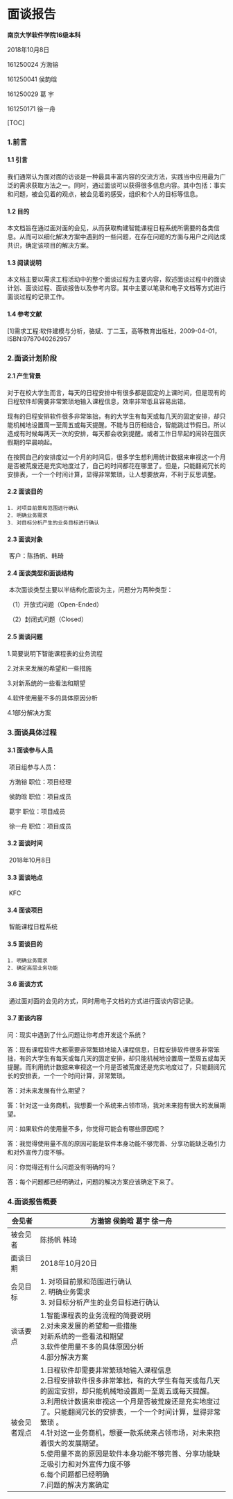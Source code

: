 # 面谈报告

**南京大学软件学院16级本科**

2018年10月8日



161250024 方渤镕

161250041 侯韵晗

161250029 葛    宇

161250171 徐一舟



[TOC]



### 1.前言

#### 1.1 引言

​	我们通常认为面对面的访谈是一种最具丰富内容的交流方法，实践当中应用最为广泛的需求获取方法之一。同时，通过面谈可以获得很多信息内容。其中包括：事实和问题，被会见着的观点，被会见着的感受，组织和个人的目标等信息。

#### 1.2 目的

​	本文档旨在通过面对面的会见，从而获取构建智能课程日程系统所需要的各类信息。从而可以细化解决方案中遇到的一些问题，在存在问题的方面与用户之间达成共识，确定该项目的解决方案。

#### 1.3 阅读说明

​	本文档主要以需求工程活动中的整个面谈过程为主要内容，叙述面谈过程中的面谈计划、面谈过程、面谈报告以及参考内容。其中主要以笔录和电子文档等方式进行面谈过程的记录工作。

#### 1.4 参考文献

​	[1]需求工程:软件建模与分析，骆斌、丁二玉，高等教育出版社，2009-04-01，ISBN:9787040262957 

### 2.面谈计划阶段

#### 2.1 产生背景

​	对于在校大学生而言，每天的日程安排中有很多都是固定的上课时间，但是现有的日程软件却需要非常繁琐地输入课程信息，效率非常低且容易出错。

​       	现有的日程安排软件很多非常笨拙，有的大学生有每天或每几天的固定安排，却只能机械地设置周一至周五或每天提醒。不能与日历相结合，智能跳过节假日。所以造成有时候每两天一次的安排，每天都会收到提醒。或者工作日早起的闹铃在国庆假期的早晨响起。

​	在按照自己的安排度过一个月的时间后，很多学生想利用统计数据来审视这一个月是否被荒废还是充实地度过了，自己的时间都花在哪里了。但是，只能翻阅冗长的安排表，一个一个时间计算，显得非常繁琐，让人想要放弃，不利于反思调整。

#### 2.2 面谈目的

   	1. 对项目前景和范围进行确认
   	2. 明确业务需求
   	3. 对目标分析产生的业务目标进行确认

#### 2.3 面谈对象

​	客户：陈扬帆、韩琦

#### 2.4 面谈类型和面谈结构

​	本次面谈类型主要以半结构化面谈为主，问题分为两种类型：

​	（1）开放式问题（Open-Ended）

​	（2）封闭式问题（Closed）

#### 2.5 面谈问题

1.简要说明下智能课程表的业务流程

2.对未来发展的希望和一些措施 

3.对新系统的一些看法和期望

4.软件使用量不多的具体原因分析

4.1部分解决方案

### 3.面谈具体过程

#### 3.1 面谈参与人员

​	项目组参与人员：

​		方渤镕 职位：项目经理

​		侯韵晗 职位：项目成员

​		葛宇 职位：项目成员

​		徐一舟 职位：项目成员

#### 3.2 面谈时间

​	2018年10月8日

#### 3.3 面谈地点

​	KFC

#### 3.4 面谈项目

​	智能课程日程系统

#### 3.5 面谈目的

   	1. 明确业务需求
   	2. 确定高层业务功能

#### 3.6 面谈方式

​	通过面对面的会见的方式，同时用电子文档的方式进行面谈内容记录。

#### 3.7 面谈内容

问：现实中遇到了什么问题让你考虑开发这个系统？

答：现有课程软件大都需要非常繁琐地输入课程信息，日程安排软件很多非常笨拙，有的大学生有每天或每几天的固定安排，却只能机械地设置周一至周五或每天提醒。而利用统计数据来审视这一个月是否被荒废还是充实地度过了，只能翻阅冗长的安排表，一个一个时间计算，非常繁琐。

答：对未来发展有什么期望？

答：针对这一业务商机，我想要一个系统来占领市场，我对未来抱有很大的发展期望。

问：如果软件的使用量不多，你觉得可能会有哪些原因呢？

答：我觉得使用量不高的原因可能是软件本身功能不够完善、分享功能缺乏吸引力和对外宣传力度不够。

问：你觉得还有什么问题没有明确的吗？

答：每个问题都已经明确过，问题的解决方案应该确定下来了。


### 4.面谈报告概要



| 会见者       | 方渤镕 侯韵晗 葛宇 徐一舟                                    |
| ------------ | ------------------------------------------------------------ |
| 被会见者     | 陈扬帆 韩琦                                                  |
| 面谈日期     | 2018年10月20日                                               |
| 会见目标     | 1. 对项目前景和范围进行确认<br />2. 明确业务需求<br />3. 对目标分析产生的业务目标进行确认<br /> |
| 谈话要点     | 1.智能课程表的业务流程的简要说明 <br />2.对未来发展的希望和一些措施 <br />对新系统的一些看法和期望<br />3.软件使用量不多的具体原因分析<br />4.部分解决方案 |
| 被会见者观点 | 1.日程软件却需要非常繁琐地输入课程信息  <br />2.日程安排软件很多非常笨拙，有的大学生有每天或每几天的固定安排，却只能机械地设置周一至周五或每天提醒。  <br />3.利用统计数据来审视这一个月是否被荒废还是充实地度过了。只能翻阅冗长的安排表，一个一个时间计算，显得非常繁琐 。<br />4.针对这一业务商机，想要一款系统来占领市场，对未来抱着很大的发展期望。<br />5.使用量不高的原因是软件本身功能不够完善、分享功能缺乏吸引力和对外宣传力度不够 <br />6.每个问题都已经明确 <br />7.问题的解决方案确定 |

